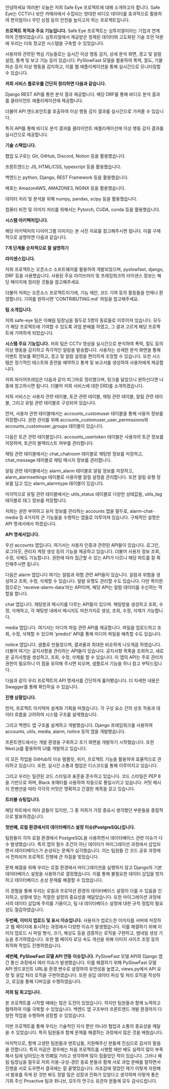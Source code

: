 안녕하세요 여러분! 오늘은 저희 Safe Eye 프로젝트에 대해 소개하고자 합니다. Safe Eye는 CCTV나 보안 카메라에서 수집되는 방대한 비디오 데이터를 효과적으로 활용하여 편의점이나 무인 상점 등의 안전을 높이고자 하는 프로젝트입니다.

**프로젝트 목적과 주요 기능입니다.**
Safe Eye 프로젝트는 심투리얼이라는 기업과 연계하여 진행되었습니다. 심투리얼에서 제공받은 정제된 데이터와 고도화된 기술 조언 덕분에 우리는 더욱 정교한 시스템을 구축할 수 있었습니다.

사용자와 관련된 핵심 기능들로는 실시간 이상 행동 감지, 상세 분석 화면, 경고 및 알람 설정, 통계 및 보고 기능 등이 있습니다. PySlowFast 모델을 활용하여 폭력, 절도, 기물 파손 등의 이상 행동을 감지하고, 이를 웹 애플리케이션을 통해 실시간으로 모니터링할 수 있습니다.

**저희 서비스 플로우를 간단히 정리하면 다음과 같습니다.**

Django REST API를 통한 분석 결과 제공합니다. 해당 DRF를 통해 비디오 분석 결과를 클라이언트 애플리케이션에 제공합니다.

더불어 API 엔드포인트를 호출하여 이상 행동 감지 결과를 실시간으로 가져올 수 있습니다.

특히 API를 통해 비디오 분석 결과를 클라이언트 애플리케이션에 이상 행동 감지 결과를 실시간으로 제공합니다.

**기술 스택입니다.**

협업 도구로는 Git, GitHub, Discord, Notion 등을 활용했습니다.

프론트엔드는 JS, HTML/CSS, typescript 등을 활용했습니다.

백엔드는 python, Django, REST Framework 등을 활용했습니다.

배포는 AmazonAWS, AMAZONE3, NGINX 등을 활용했습니다.

데이터 처리 및 분석을 위해 numpy, pandas, scipy 등을 활용했습니다.

컴퓨터 비전 및 이미지 처리를 위해서는 Pytorch, CUDA, conda 등을 활용했습니다.

**시스템 아키텍처입니다.**

해당 아키텍처의 다이어그램 이미지는 본 사진 자료를 참고해주시면 됩니다. 이를 구체적으로 설명하면 다음과 같습니다.

**7개 단계들 순차적으로 잘 설명하기**

**라이센스입니다.**

저희 프로젝트는 오픈소스 소프트웨어를 활용하여 개발되었으며, pyslowfast, django, DRF 등을 사용했습니다. 사용된 주요 라이브러리 및 프레임워크의 라이센스 정보는 해당 페이지에 정리된 것들을 참고해주세요.

더불어 저희는 오픈소스 프로젝트이기에, 기능 제안, 코드 기여 등의 활동들을 언제나 환영합니다. 기여를 원하시면 'CONTRIBUTING.md' 파일을 참고해주세요.

**팀 소개입니다.**

저희 safe-eye 팀은 이혜림 팀장님을 필두로 5명의 동료들로 이루어져 있습니다. 모두가 해당 프로젝트에 기여할 수 있도록 과업 분배를 하였고, 그 결과 고르게 해당 프로젝트에 기여하게 되었습니다.

**시스템 주요 기능입니다.**
저희 팀은 CCTV 영상을 실시간으로 분석하여 폭력, 절도 등의 이상 행동을 감지하고 즉각적인 알람을 발송합니다. 사용자는 상세한 분석 화면을 통해 이벤트 정보를 확인하고, 경고 및 알람 설정을 편리하게 조정할 수 있습니다. 또한 시스템은 정기적인 테스트와 훈련을 예약하고 통계 및 보고서를 생성하여 사용자에게 제공합니다.

저희 와이어프레임은 다음과 같이 피그마로 정리했으며, 링크를 달았으니 원하신다면 나중에 참고하시면 됩니다. 더불어 저희 서비스에 대한 ERD를 소개하겠습니다.

저희 서비스는 사용자 관련 테이블, 토큰 관련 테이블, 채팅 관련 테이블, 알림 관련 테이블, 그리고 유틸 관련 테이블로 구성되어 있습니다.

먼저, 사용자 관련 테이블에서는 accounts_customuser 테이블을 통해 사용자 정보를 저장합니다. 권한 관리를 위해 accounts_customuser_user_permissions와 accounts_customuser_groups 테이블이 있습니다.

다음은 토큰 관련 테이블입니다. accounts_usertoken 테이블은 사용자의 토큰 정보를 저장하며, 토큰의 블랙리스트 여부를 관리합니다.

채팅 관련 테이블에서는 chat_chatroom 테이블로 채팅방 정보를 저장하고, chat_message 테이블로 채팅 메시지 정보를 관리합니다.

알림 관련 테이블에서는 alarm_alarm 테이블로 알림 정보를 저장하고, alarm_alarmsettings 테이블로 사용자별 알림 설정을 관리합니다. 또한 알림 유형 정보를 담고 있는 alarm_alarmtype 테이블이 있습니다.

마지막으로 유틸 관련 테이블에서는 utils_status 테이블로 다양한 상태값을, utils_tag 테이블로 태그 정보를 저장합니다.

저희는 권한 부여하고 유저 정보를 관리하는 accounts 앱을 필두로, alarm-chat-media 등 4가지의 큰 기능들을 수행하는 앱들로 이루어져 있습니다. 구체적인 설명은 API 명세서에서 하겠습니다.

**API 명세서입니다.**

우선 accounts 앱입니다. 여기서는 사용자 인증과 관련된 API들이 있습니다. 로그인, 로그아웃, 관리자 계정 생성 등의 기능을 제공하고 있습니다. 더불어 사용자 정보 조회, 수정, 삭제도 가능합니다. 권한에 따라 접근할 수 있는 API가 다르니 해당 파트를 잘 확인해주시면 됩니다.

다음은 alarm 앱입니다 여기는 알람과 위험 관련 API들이 있습니다. 알람과 위험을 생성하고 조회, 수정, 삭제할 수 있습니다. 알람 유형도 관리할 수도 있습니다. 다만 특이한 점으로는 'receive-alarm-data'라는 API이며, 해당 API는 알람 데이터를 수신하는 역할을 합니다.

chat 앱입니다. 채팅방과 메시지를 다루는 API들이 있으며. 채팅방을 생성하고 조회, 수정, 삭제하고, 각 채팅방 내에서 메시지도 마찬가지로 생성, 조회, 수정, 삭제가 가능합니다.

media 앱입니다. 여기서는 미디어 파일 관련 API를 제공합니다. 파일을 업로드하고 조회, 수정, 삭제할 수 있으며 'predict' API를 통해 미디어 파일을 예측할 수도 있습니다.

notice 앱입니다. 샘플로 만들었으며, 결과물과 최대한 비슷하게 나오게끔 하였습니다. 더불어 여기는 공지사항을 관리하는 API들이 있습니다. 공지사항 목록을 조회하고, 새로운 공지사항을 생성하고, 조회, 수정, 삭제를 할 수 있습니다. 이 앱의 API는 주로 관리자 권한이 필요하니 이 점을 유의해 주시면 되오며, 샘플로서 기능을 하니 참고 부탁드립니다.

다음과 같이 우리 프로젝트의 API 명세서를 간단하게 훑어봤습니다. 더 자세한 내용은 Swagger를 통해 확인하실 수 있습니다.

**진행 상황입니다.**

먼저, 프로젝트 아키텍처 설계와 기획을 마쳤습니다. 각 구성 요소 간의 상호 작용과 데이터 흐름을 고려하여 시스템 구조를 설계했습니다.

그리고 백엔드 앱 구조를 설계하고 개발했습니다. Django 프레임워크를 사용하여 accounts, utils, media, alarm, notice 등의 앱을 개발했습니다.

프론트엔드에서는 개발 환경을 구축하고 초기 화면을 개발하기 시작했습니다. 또한 Next.js를 활용하여 UI를 개발하고 있습니다.

이 모든 작업을 GitHub의 이슈 템플릿, 위키, 프로젝트 기능을 활용하여 효율적으로 관리하고 있습니다. 또한, 실시간 소통과 협업은 디스코드를 통해 이루어지고 있습니다.

그리고 우리는 일관된 코드 스타일과 표준을 준수하고 있습니다. 코드 스타일은 PEP 8을 기반으로 하며, Black 포매터를 사용하여 자동으로 통일시키고 있습니다. 커밋 메시지 컨벤션을 따라 각각의 커밋은 명확하고 간결한 제목을 갖고 있습니다.

**트러블 슈팅입니다.**

해당 파트에서 여러 글들이 있지만, 그 중 저희가 가장 중요시 생각했던 부분들을 중점적으로 발표하겠습니다.

**첫번째, 로컬 환경에서의 데이터베이스 설정 이슈(PostgreSQL)입니다.**

팀원들이 각자 로컬 환경에서 PostgreSQL을 사용하면서 데이터베이스 관련 이슈가 다수 발생했습니다. 특히 앱의 필수 조건이 아닌 데이터가 마이그레이션 과정에서 삽입되면서 데이터베이스가 손상되는 문제가 심각했습니다. 이는 팀원들 간 코드 공유 과정에서 전파되어 프로젝트 진행에 큰 차질을 빚었습니다.

문제 해결을 위해 우리는 로컬 환경에서 마이그레이션을 실행하지 않고 Django의 기본 데이터베이스 설정을 사용하기로 결정했습니다. 이를 통해 불필요한 데이터 삽입을 방지하고 데이터베이스 손상 문제를 해결할 수 있었습니다.

이 경험을 통해 우리는 로컬과 프로덕션 환경의 데이터베이스 설정이 다를 수 있음을 인지하고, 상황에 맞는 적절한 설정의 중요성을 깨달았습니다. 또한 마이그레이션 과정에서의 데이터 삽입에 주의를 기울이고, 팀 내 데이터베이스 설정에 대한 규칙 정립의 필요성도 절감하였습니다.

**두번째, 이미지 업로드 및 표시 이슈입니다.**
사용자가 업로드한 이미지를 서버에 저장하고 웹 페이지에 표시하는 과정에서 다양한 이슈가 발생했습니다. 이를 해결하기 위해 이미지 업로드 시 파일 형식, 크기, 해상도 등을 검증하는 로직을 구현하고, 썸네일 생성 기능을 추가하였습니다. 또한 웹 페이지 로딩 속도 개선을 위해 이미지 사이즈 조정 등의 최적화 작업도 진행하였습니다.

**세번째, PySlowFast 모델 API 연동 이슈입니다.**
PySlowFast 모델 API와 Django 앱 간 통신 과정에서 여러 이슈가 발생했습니다. 이를 해결하기 위해 PySlowFast 모델 API 엔드포인트 URL을 환경 변수로 설정하여 유연성을 높였고, views.py에서 API 요청 및 응답 처리 로직을 구현하였습니다. 또한 응답 데이터 파싱 및 처리 로직을 작성하고, 로깅을 통해 디버깅을 수행하였습니다.

**저희 팀 회고입니다.**

본 프로젝트를 시작할 때에는 많은 도전이 있었습니다. 하지만 팀원들과 함께 노력하고 협력하여 이를 극복할 수 있었습니다. 백엔드 앱 구조부터 프론트엔드 개발 환경까지 다양한 작업을 수행하며 성장할 수 있었습니다.

이번 프로젝트를 통해 우리는 기술적인 지식 뿐만 아니라 협업과 소통의 중요성을 깨달을 수 있었습니다. 특히 팀원들과 함께 문제를 해결하는 과정에서 많은 것을 배웠습니다.

마지막으로, 함께 고생한 팀원들과 멘토님들, 지원해주신 분들께 진심으로 감사의 말씀을 전합니다. 특히 저같은 경우에는 처음 프로젝트를 시행할 때만 해도 실력이 많이 부족해서 팀에 남아있는게 민폐일 거라고 생각하며 많이 힘들었던 적이 있습니다. 그러나 혜림 팀장님을 필두로 저희 지용-규성-경민 동료 분들과 함께 서로 과업 분배를 잘하면서 진행을 서로 도우면서 결국에는 잘 끝맺었습니다. 자조감에 젖었던 제가 이렇게 자원해서 발표를 하게 된 것만 봐도 정말 많은 성장과 진화가 있었다고 생각하며 이렇게 좋은 기회 주신 Proactive 팀과 위니브, 모두의 연구소 유관자 분들께 모두 감사드립니다.
